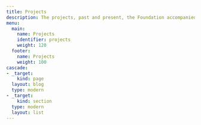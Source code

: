 ```yaml
---
title: Projects
description: The projects, past and present, the Foundation accompanied.
menu:
  main:
    name: Projects
    identifier: projects
    weight: 120
  footer:
    name: Projects
    weight: 100
cascade:
- _target:
    kind: page
  layout: blog
  type: modern
- _target:
    kind: section
  type: modern
  layout: list
---
```


